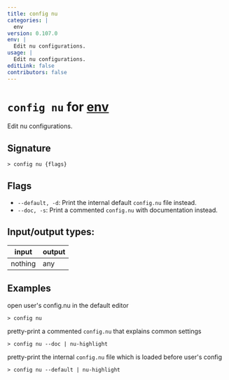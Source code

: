 ```yaml
---
title: config nu
categories: |
  env
version: 0.107.0
env: |
  Edit nu configurations.
usage: |
  Edit nu configurations.
editLink: false
contributors: false
---
```

<!-- This file is automatically generated. Please edit the command in https://github.com/nushell/nushell instead. -->

# `config nu` for [env](/commands/categories/env.md)

<div class='command-title'>Edit nu configurations.</div>

## Signature

```> config nu {flags} ```

## Flags

 -  `--default, -d`: Print the internal default `config.nu` file instead.
 -  `--doc, -s`: Print a commented `config.nu` with documentation instead.


## Input/output types:

| input   | output |
| ------- | ------ |
| nothing | any    |
## Examples

open user's config.nu in the default editor
```nu
> config nu

```

pretty-print a commented `config.nu` that explains common settings
```nu
> config nu --doc | nu-highlight

```

pretty-print the internal `config.nu` file which is loaded before user's config
```nu
> config nu --default | nu-highlight

```
